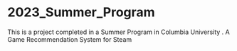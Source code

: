 # 2023_Summer_Program
This is a project completed in a Summer Program in Columbia University . A Game Recommendation System for Steam
